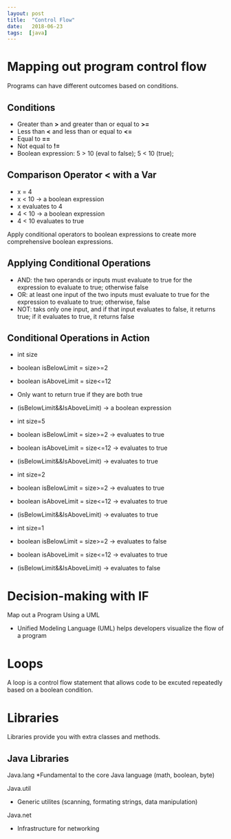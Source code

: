 ```yaml
---
layout: post
title:  "Control Flow"
date:   2018-06-23
tags:  [java]
---
```

# Mapping out program control flow
Programs can have different outcomes based on conditions.
## Conditions
* Greater than **>** and greater than or equal to **>=**
* Less than **<** and less than or equal to **<=**
* Equal to **==**
* Not equal to **!=**
* Boolean expression: 5 > 10 (eval to false); 5 < 10 (true);

## Comparison Operator < with a Var
* x = 4
* x < 10 -> a boolean expression
* x evaluates to 4
* 4 < 10 -> a boolean expression
* 4 < 10 evaluates to true

Apply conditional operators to boolean expressions to create more comprehensive boolean expressions.
## Applying Conditional Operations
* AND: the two operands or inputs must evaluate to true for the expression to evaluate to true; otherwise false
* OR: at least one input of the two inputs must evaluate to true for the expression to evaluate to true; otherwise, false
* NOT: taks only one input, and if that input evaluates to false, it returns true; if it evaluates to true, it returns false

## Conditional Operations in Action
* int size
* boolean isBelowLimit = size>=2
* boolean isAboveLimit = size<=12
* Only want to return true if they are both true
* (isBelowLimit&&IsAboveLimit) -> a boolean expression

* int size=5
* boolean isBelowLimit = size>=2 -> evaluates to true
* boolean isAboveLimit = size<=12 -> evaluates to true
* (isBelowLimit&&IsAboveLimit) -> evaluates to true

* int size=2
* boolean isBelowLimit = size>=2 -> evaluates to true
* boolean isAboveLimit = size<=12 -> evaluates to true
* (isBelowLimit&&IsAboveLimit) -> evaluates to true

* int size=1
* boolean isBelowLimit = size>=2 -> evaluates to false
* boolean isAboveLimit = size<=12 -> evaluates to true
* (isBelowLimit&&IsAboveLimit) -> evaluates to false

# Decision-making with IF
Map out a Program Using a UML
* Unified Modeling Language (UML) helps developers visualize the flow of a program

# Loops
A loop is a control flow statement that allows code to be excuted repeatedly based on a boolean condition.

# Libraries
Libraries provide you with extra classes and methods.
## Java Libraries
Java.lang
*Fundamental to the core Java language (math, boolean, byte)

Java.util
* Generic utilites (scanning, formating strings, data manipulation)

Java.net
* Infrastructure for networking